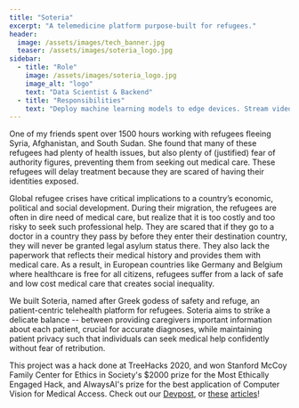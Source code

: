 ```yaml
---
title: "Soteria"
excerpt: "A telemedicine platform purpose-built for refugees."
header:
  image: /assets/images/tech_banner.jpg
  teaser: /assets/images/soteria_logo.jpg
sidebar:
  - title: "Role"
    image: /assets/images/soteria_logo.jpg
    image_alt: "logo"
    text: "Data Scientist & Backend"
  - title: "Responsibilities"
    text: "Deploy machine learning models to edge devices. Stream video and metadata over the Internet."
---
```


One of my friends spent over 1500 hours working with refugees fleeing Syria, Afghanistan, and South Sudan. She found that many of these refugees had plenty of health issues, but also plenty of (justified) fear of authority figures, preventing them from seeking out medical care. These refugees will delay treatment because they are scared of having their identities exposed.

Global refugee crises have critical implications to a country’s economic, political and social development. During their migration, the refugees are often in dire need of medical care, but realize that it is too costly and too risky to seek such professional help. They are scared that if they go to a doctor in a country they pass by before they enter their destination country, they will never be granted legal asylum status there. They also lack the paperwork that reflects their medical history and provides them with medical care. As a result, in European countries like Germany and Belgium where healthcare is free for all citizens, refugees suffer from a lack of safe and low cost medical care that creates social inequality.

We built Soteria, named after Greek godess of safety and refuge, an patient-centric telehealth platform for refugees. Soteria aims to strike a delicate balance -- between providing caregivers important information about each patient, crucial for accurate diagnoses, while maintaining patient privacy such that individuals can seek medical help confidently without fear of retribution.

This project was a hack done at TreeHacks 2020, and won Stanford McCoy Family Center for Ethics in Society's $2000 prize for the Most Ethically Engaged Hack, and AlwaysAI's prize for the best application of Computer Vision for Medical Access. Check out our [Devpost](https://devpost.com/software/soteria-58hg6m), or [these](https://learn.alwaysai.co/computer-vision-idustry-use-cases-hackathons) [articles](https://ethicsinsociety.stanford.edu/buzz-blog/treehacks-most-ethically-engaged-hack-creates-platform-connect-refugees-confidential)!